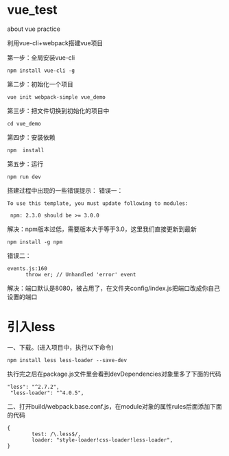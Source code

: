 # vue_test
about vue practice

利用vue-cli+webpack搭建vue项目


第一步：全局安装vue-cli
 ```
 npm install vue-cli -g
 ```
 第二步：初始化一个项目
 ```
 vue init webpack-simple vue_demo
 ```
 第三步：把文件切换到初始化的项目中
 ```
 cd vue_demo
 ```
 第四步：安装依赖
 ```
 npm  install
 ```
 第五步：运行
 ```
 npm run dev
 ```
 
 搭建过程中出现的一些错误提示：
 错误一：
 ```
 To use this template, you must update following to modules:

  npm: 2.3.0 should be >= 3.0.0

 ```
 解决：npm版本过低，需要版本大于等于3.0，这里我们直接更新到最新
```
npm install -g npm
```
错误二：
```
events.js:160
      throw er; // Unhandled 'error' event
```
解决：端口默认是8080，被占用了，在文件夹config/index.js把端口改成你自己设置的端口

# 引入less
一、下载。(进入项目中，执行以下命令)
```
npm install less less-loader --save-dev
```
执行完之后在package.js文件里会看到devDependencies对象里多了下面的代码
```
"less": "^2.7.2",
 "less-loader": "^4.0.5",
```
二、打开build/webpack.base.conf.js，在module对象的属性rules后面添加下面的代码
```
{
        test: /\.less$/,
        loader: "style-loader!css-loader!less-loader",
}
```

 

